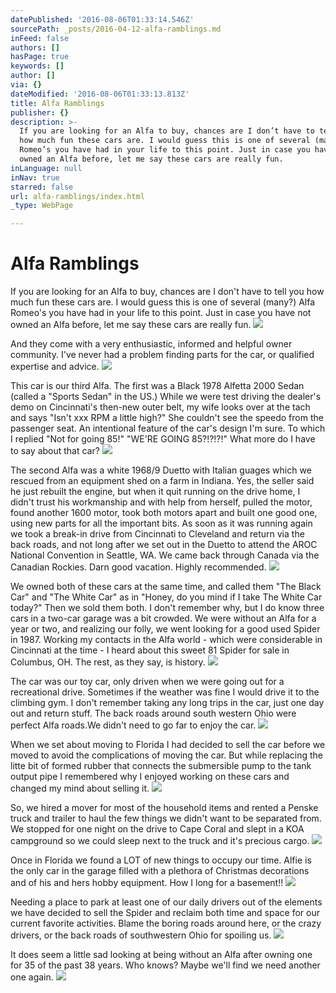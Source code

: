 ```yaml
---
datePublished: '2016-08-06T01:33:14.546Z'
sourcePath: _posts/2016-04-12-alfa-ramblings.md
inFeed: false
authors: []
hasPage: true
keywords: []
author: []
via: {}
dateModified: '2016-08-06T01:33:13.813Z'
title: Alfa Ramblings
publisher: {}
description: >-
  If you are looking for an Alfa to buy, chances are I don’t have to tell you
  how much fun these cars are. I would guess this is one of several (many?) Alfa
  Romeo’s you have had in your life to this point. Just in case you have not
  owned an Alfa before, let me say these cars are really fun.
inLanguage: null
inNav: true
starred: false
url: alfa-ramblings/index.html
_type: WebPage

---
```

# Alfa Ramblings

If you are looking for an Alfa to buy, chances are I don't have to tell you how much fun these cars are. I would guess this is one of several (many?) Alfa Romeo's you have had in your life to this point. Just in case you have not owned an Alfa before, let me say these cars are really fun.
![](https://the-grid-user-content.s3-us-west-2.amazonaws.com/2003e9de-a990-414d-bd8c-8bcbe8a339ab.jpg)

And they come with a very enthusiastic, informed and helpful owner community. I've never had a problem finding parts for the car, or qualified expertise and advice.
![](https://the-grid-user-content.s3-us-west-2.amazonaws.com/21dbf21b-09cc-4799-8b57-2018abd7ddd5.jpg)

This car is our third Alfa. The first was a Black 1978 Alfetta 2000 Sedan (called a "Sports Sedan" in the US.) While we were test driving the dealer's demo on Cincinnati's then-new outer belt, my wife looks over at the tach and says "Isn't xxx RPM a little high?" She couldn't see the speedo from the passenger seat. An intentional feature of the car's design I'm sure. To which I replied "Not for going 85!" "WE'RE GOING 85?!?!?!" What more do I have to say about that car?
![](https://the-grid-user-content.s3-us-west-2.amazonaws.com/8b7b291c-e67b-47f4-9a52-4bc4b63465f4.jpg)

The second Alfa was a white 1968/9 Duetto with Italian guages which we rescued from an equipment shed on a farm in Indiana. Yes, the seller said he just rebuilt the engine, but when it quit running on the drive home, I didn't trust his workmanship and with help from herself, pulled the motor, found another 1600 motor, took both motors apart and built one good one, using new parts for all the important bits. As soon as it was running again we took a break-in drive from Cincinnati to Cleveland and return via the back roads, and not long after we set out in the Duetto to attend the AROC National Convention in Seattle, WA. We came back through Canada via the Canadian Rockies. Darn good vacation. Highly recommended.
![](https://s3-us-west-2.amazonaws.com/the-grid-img/p/68cdc1e8fe420bcb06d4755a06d84e2fea39f596.jpg)

We owned both of these cars at the same time, and called them "The Black Car" and "The White Car" as in "Honey, do you mind if I take The White Car today?" Then we sold them both. I don't remember why, but I do know three cars in a two-car garage was a bit crowded. We were without an Alfa for a year or two, and realizing our folly, we went looking for a good used Spider in 1987\. Working my contacts in the Alfa world - which were considerable in Cincinnati at the time - I heard about this sweet 81 Spider for sale in Columbus, OH. The rest, as they say, is history.
![](https://s3-us-west-2.amazonaws.com/the-grid-img/p/71a1a10f4b5f2fa31e7bad1a80ff32e04ae1c634.jpg)

The car was our toy car, only driven when we were going out for a recreational drive. Sometimes if the weather was fine I would drive it to the climbing gym. I don't remember taking any long trips in the car, just one day out and return stuff. The back roads around south western Ohio were perfect Alfa roads.We didn't need to go far to enjoy the car.
![](https://the-grid-user-content.s3-us-west-2.amazonaws.com/06ea6b34-31e1-47ad-ad0f-e9cf21b462eb.jpg)

When we set about moving to Florida I had decided to sell the car before we moved to avoid the complications of moving the car. But while replacing the litte bit of formed rubber that connects the submersible pump to the tank output pipe I remembered why I enjoyed working on these cars and changed my mind about selling it.
![](https://the-grid-user-content.s3-us-west-2.amazonaws.com/60b412e8-7f6e-4002-a4e2-5f4df8e323fc.jpg)

So, we hired a mover for most of the household items and rented a Penske truck and trailer to haul the few things we didn't want to be separated from. We stopped for one night on the drive to Cape Coral and slept in a KOA campground so we could sleep next to the truck and it's precious cargo.
![](https://the-grid-user-content.s3-us-west-2.amazonaws.com/773a3bff-fd62-4779-8802-325ff02f1e59.jpg)

Once in Florida we found a LOT of new things to occupy our time. Alfie is the only car in the garage filled with a plethora of Christmas decorations and of his and hers hobby equipment. How I long for a basement!!
![](https://the-grid-user-content.s3-us-west-2.amazonaws.com/ffbff28b-fe90-4cac-a410-08719d057b3c.jpg)

Needing a place to park at least one of our daily drivers out of the elements we have decided to sell the Spider and reclaim both time and space for our current favorite activities. Blame the boring roads around here, or the crazy drivers, or the back roads of southwestern Ohio for spoiling us.
![](https://the-grid-user-content.s3-us-west-2.amazonaws.com/0590fe6e-f9c2-4dd4-9091-829864a7f624.jpg)

It does seem a little sad looking at being without an Alfa after owning one for 35 of the past 38 years. Who knows? Maybe we'll find we need another one again.
![](https://the-grid-user-content.s3-us-west-2.amazonaws.com/dc3867c2-0c2b-460e-9474-8537222b6482.jpg)